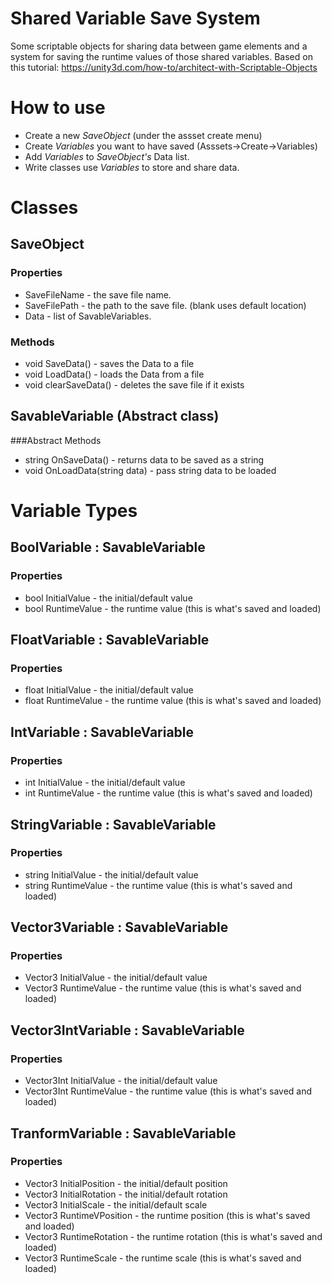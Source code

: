 # Shared Variable Save System
Some scriptable objects for sharing data between game elements and a system for saving the runtime values of those shared variables.
Based on this tutorial: https://unity3d.com/how-to/architect-with-Scriptable-Objects


# How to use
* Create a new *SaveObject* (under the assset create menu)
* Create *Variables* you want to have saved (Asssets->Create->Variables)
* Add *Variables* to *SaveObject's* Data list.
* Write classes use *Variables* to store and share data. 

# Classes

## SaveObject
### Properties
* SaveFileName - the save file name.
* SaveFilePath - the path to the save file. (blank uses default location)
* Data - list of SavableVariables.
### Methods
* void SaveData() - saves the Data to a file
* void LoadData() - loads the Data from a file
* void clearSaveData() - deletes the save file if it exists

## SavableVariable (Abstract class)
###Abstract Methods
* string OnSaveData() - returns data to be saved as a string
* void OnLoadData(string data) - pass string data to be loaded

# Variable Types

## BoolVariable : SavableVariable
### Properties
* bool InitialValue - the initial/default value
* bool RuntimeValue - the runtime value (this is what's saved and loaded)

## FloatVariable : SavableVariable
### Properties
* float InitialValue - the initial/default value
* float RuntimeValue - the runtime value (this is what's saved and loaded)

## IntVariable : SavableVariable
### Properties
* int InitialValue - the initial/default value
* int RuntimeValue - the runtime value (this is what's saved and loaded)

## StringVariable : SavableVariable
### Properties
* string InitialValue - the initial/default value
* string RuntimeValue - the runtime value (this is what's saved and loaded)

## Vector3Variable : SavableVariable
### Properties
* Vector3 InitialValue - the initial/default value
* Vector3 RuntimeValue - the runtime value (this is what's saved and loaded)

## Vector3IntVariable : SavableVariable
### Properties
* Vector3Int InitialValue - the initial/default value
* Vector3Int RuntimeValue - the runtime value (this is what's saved and loaded)

## TranformVariable : SavableVariable
### Properties
* Vector3 InitialPosition - the initial/default position
* Vector3 InitialRotation - the initial/default rotation
* Vector3 InitialScale - the initial/default scale
* Vector3 RuntimeVPosition - the runtime position (this is what's saved and loaded)
* Vector3 RuntimeRotation - the runtime rotation (this is what's saved and loaded)
* Vector3 RuntimeScale - the runtime scale (this is what's saved and loaded)
